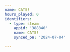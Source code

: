 ```yaml
---
name: CATS!
hours_played: 0
identifiers:
  - type: steam
    appid: '388840'
    name: CATS!
    synced_on: '2024-07-04'

---
```

